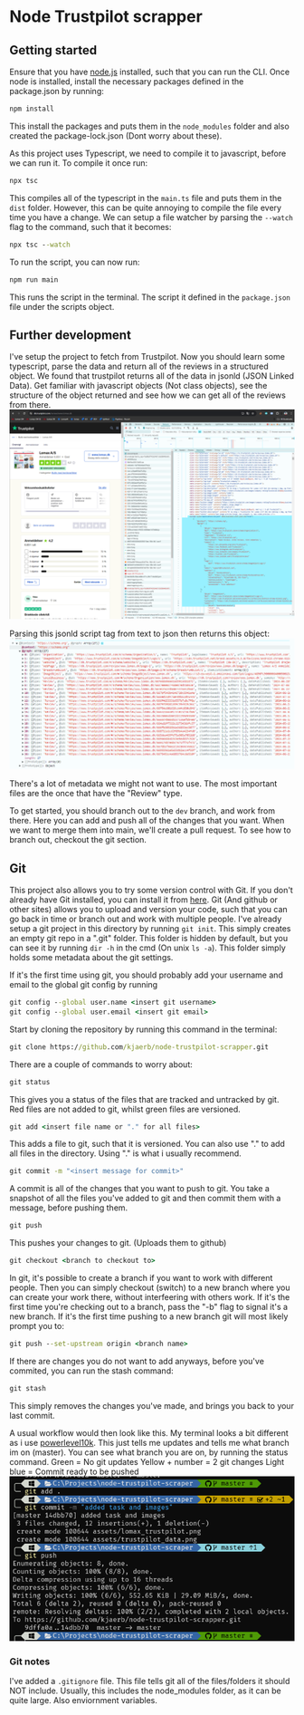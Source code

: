 # Node Trustpilot scrapper

## Getting started
Ensure that you have <a href="https://nodejs.org/en" target="_blank">node.js</a> installed, such that you can run the CLI.
Once node is installed, install the necessary packages defined in the package.json by running:
```cmd
npm install
```
This install the packages and puts them in the `node_modules` folder and also created the package-lock.json (Dont worry about these).

As this project uses Typescript, we need to compile it to javascript, before we can run it. To compile it once run:
```cmd
npx tsc
```
This compiles all of the typescript in the `main.ts` file and puts them in the `dist` folder. However, this can be quite annoying to compile the file every time you have a change. We can setup a file watcher by parsing the `--watch` flag to the command, such that it becomes:
```cmd
npx tsc --watch
```
To run the script, you can now run:
```cmd
npm run main
```
This runs the script in the terminal. The script it defined in the `package.json` file under the scripts object.

## Further development
I've setup the project to fetch from Trustpilot. Now you should learn some typescript, parse the data and return all of the reviews in a structured object. We found that trustpilot returns all of the data in jsonld (JSON Linked Data). Get familiar with javascript objects (Not class objects), see the structure of the object returned and see how we can get all of the reviews from there.
<img src="/assets/lomax_trustpilot.png" alt="trustpilot_lomax networks tab" />

Parsing this jsonld script tag from text to json then returns this object:
<img src="/assets/trustpilot_data.png" alt="jsonld object structure" />

There's a lot of metadata we might not want to use. The most important files are the once that have the "Review" type.

To get started, you should branch out to the `dev` branch, and work from there. Here you can add and push all of the changes that you want. When we want to merge them into main, we'll create a pull request. To see how to branch out, checkout the git section.

## Git
This project also allows you to try some version control with Git. If you don't already have Git installed, you can install it from <a href="https://git-scm.com/downloads" target="_blank">here</a>. Git (And github or other sites) allows you to upload and version your code, such that you can go back in time or branch out and work with multiple people. I've already setup a git project in this directory by running `git init`. This simply creates an empty git repo in a ".git" folder. This folder is hidden by default, but you can see it by running `dir -h` in the cmd (On unix `ls -a`). This folder simply holds some metadata about the git settings.

If it's the first time using git, you should probably add your username and email to the global git config by running
```cmd
git config --global user.name <insert git username>
git config --global user.email <insert git email>
```

Start by cloning the repository by running this command in the terminal:
```cmd
git clone https://github.com/kjaerb/node-trustpilot-scrapper.git
```

There are a couple of commands to worry about:
```cmd
git status
```
This gives you a status of the files that are tracked and untracked by git. Red files are not added to git, whilst green files are versioned.

```cmd
git add <insert file name or "." for all files>
```
This adds a file to git, such that it is versioned. You can also use "." to add all files in the directory. Using "." is what i usually recommend.

```cmd
git commit -m "<insert message for commit>"
```
A commit is all of the changes that you want to push to git. You take a snapshot of all the files you've added to git and then commit them with a message, before pushing them.

```cmd
git push
```
This pushes your changes to git. (Uploads them to github)

```cmd
git checkout <branch to checkout to>
```
In git, it's possible to create a branch if you want to work with different people. Then you can simply checkout (switch) to a new branch where you can create your work there, without interfeering with others work. If it's the first time you're checking out to a branch, pass the "-b" flag to signal it's a new branch. If it's the first time pushing to a new branch git will most likely prompt you to:
```cmd
git push --set-upstream origin <branch name>
```

If there are changes you do not want to add anyways, before you've commited, you can run the stash command:
```cmd
git stash
```
This simply removes the changes you've made, and brings you back to your last commit.

A usual workflow would then look like this. My terminal looks a bit different as i use <a href="https://github.com/romkatv/powerlevel10k" target="_blank">powerlevel10k</a>. This just tells me updates and tells me what branch im on (master). You can see what branch you are on, by running the status command. 
Green = No git updates
Yellow + number = 2 git changes
Light blue = Commit ready to be pushed
<img src="/assets/git_workflow.png" alt="git workflow" />

### Git notes
I've added a `.gitignore` file. This file tells git all of the files/folders it should NOT include. Usually, this includes the node_modules folder, as it can be quite large. Also enviornment variables.